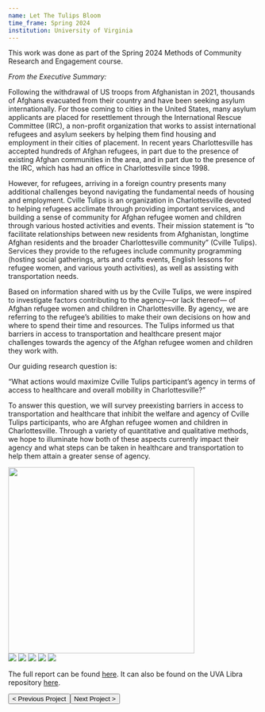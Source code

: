 ```yaml
---
name: Let The Tulips Bloom
time_frame: Spring 2024
institution: University of Virginia
---
```

This work was done as part of the Spring 2024 Methods of Community Research and Engagement course.

<i>From the Executive Summary:</i>

Following the withdrawal of US troops from Afghanistan in 2021, thousands of Afghans evacuated from their country and have been seeking asylum internationally. For those coming to cities in the United States, many asylum applicants are placed for resettlement through the International Rescue Committee (IRC), a non-profit organization that works to assist international refugees and asylum seekers by helping them find housing and employment in their cities of placement. In recent years Charlottesville has accepted hundreds of Afghan refugees, in part due to the presence of existing Afghan communities in the area, and in part due to the presence of the IRC, which has had an office in Charlottesville since 1998.

However, for refugees, arriving in a foreign country presents many additional challenges beyond navigating the fundamental needs of housing and employment. Cville Tulips is an organization in Charlottesville devoted to helping refugees acclimate through providing important services, and building a sense of community for Afghan refugee women and children through various hosted activities and events. Their mission statement is “to facilitate relationships between new residents from Afghanistan, longtime Afghan residents and the broader Charlottesville community” (Cville Tulips). Services they provide to the refugees include community programming (hosting social gatherings, arts and crafts events, English lessons for refugee women, and various youth activities), as well as assisting with transportation needs.

Based on information shared with us by the Cville Tulips, we were inspired to investigate factors contributing to the agency—or lack thereof— of Afghan refugee women and children in Charlottesville. By agency, we are referring to the refugee’s abilities to make their own decisions on how and where to spend their time and resources. The Tulips informed us that barriers in access to transportation and healthcare present major challenges towards the agency of the Afghan refugee women and children they work with.

Our guiding research question is:

<span class="normalfont">“What actions would maximize Cville Tulips participant’s agency in terms of access to healthcare and overall mobility in Charlottesville?”</span>

To answer this question, we will survey preexisting barriers in access to transportation and healthcare that inhibit the welfare and agency of Cville Tulips participants, who are Afghan refugee women and children in Charlottesville. Through a variety of quantitative and qualitative methods, we hope to illuminate how both of these aspects currently impact their agency and what steps can be taken in healthcare and transportation to help them attain a greater sense of agency.

<div class="oohbaby">
  <img class="myImages center" id="myImg" width="375px" src="/imgs/tulips_01.png">
  <br>
  <img class="quint_p myImages" id="myImg" src="/imgs/tulips_02.png">
  <img class="quint_p myImages" id="myImg" src="/imgs/tulips_03.png">
  <img class="quint_p myImages" id="myImg" src="/imgs/tulips_04.png">
  <img class="quint_p myImages" id="myImg" src="/imgs/tulips_05.png">
  <img class="quint_p myImages" id="myImg" src="/imgs/tulips_06.png">
</div>

The full report can be found <a class="normalfont" target="_blank" href="/imgs/CvilleTulips_PLAN6020_6040_FinalReport.pdf">here</a>. It can also be found on the UVA Libra repository <a class="normalfont" target="_blank" href="https://libraopen.lib.virginia.edu/public_view/4b29b617d">here</a>.

<button class="prev" onclick="window.location.href = '/projects/0_connectivity_wod_studio.html';"> < Previous Project
<button class="next" onclick="window.location.href = '/projects/2_affordable_oae_screening.html';">Next Project > </button>
